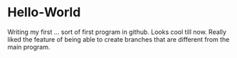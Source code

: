# Hello-World

Writing my first ... sort of first program in github. Looks cool till now.
Really liked the feature of being able to create branches that are different from the 
main program.
